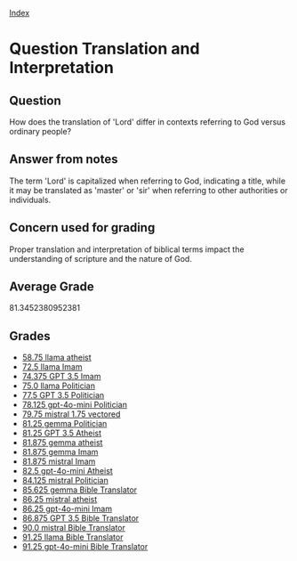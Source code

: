
[Index](../../index.md)
# Question Translation and Interpretation
## Question
How does the translation of 'Lord' differ in contexts referring to God versus ordinary people?

## Answer from notes
The term 'Lord' is capitalized when referring to God, indicating a title, while it may be translated as 'master' or 'sir' when referring to other authorities or individuals.

## Concern used for grading
Proper translation and interpretation of biblical terms impact the understanding of scripture and the nature of God.

## Average Grade
81.3452380952381

## Grades
 * [58.75 llama atheist](../answers/llama_atheist/Translation_and_Interpretation.md)
 * [72.5 llama Imam](../answers/llama_Imam/Translation_and_Interpretation.md)
 * [74.375 GPT 3.5 Imam](../answers/GPT_3.5_Imam/Translation_and_Interpretation.md)
 * [75.0 llama Politician](../answers/llama_Politician/Translation_and_Interpretation.md)
 * [77.5 GPT 3.5 Politician](../answers/GPT_3.5_Politician/Translation_and_Interpretation.md)
 * [78.125 gpt-4o-mini Politician](../answers/gpt-4o-mini_Politician/Translation_and_Interpretation.md)
 * [79.75 mistral 1.75 vectored](../answers/mistral_1.75_vectored/Translation_and_Interpretation.md)
 * [81.25 gemma Politician](../answers/gemma_Politician/Translation_and_Interpretation.md)
 * [81.25 GPT 3.5 Atheist](../answers/GPT_3.5_Atheist/Translation_and_Interpretation.md)
 * [81.875 gemma atheist](../answers/gemma_atheist/Translation_and_Interpretation.md)
 * [81.875 gemma Imam](../answers/gemma_Imam/Translation_and_Interpretation.md)
 * [81.875 mistral Imam](../answers/mistral_Imam/Translation_and_Interpretation.md)
 * [82.5 gpt-4o-mini Atheist](../answers/gpt-4o-mini_Atheist/Translation_and_Interpretation.md)
 * [84.125 mistral Politician](../answers/mistral_Politician/Translation_and_Interpretation.md)
 * [85.625 gemma Bible Translator](../answers/gemma_Bible_Translator/Translation_and_Interpretation.md)
 * [86.25 mistral atheist](../answers/mistral_atheist/Translation_and_Interpretation.md)
 * [86.25 gpt-4o-mini Imam](../answers/gpt-4o-mini_Imam/Translation_and_Interpretation.md)
 * [86.875 GPT 3.5 Bible Translator](../answers/GPT_3.5_Bible_Translator/Translation_and_Interpretation.md)
 * [90.0 mistral Bible Translator](../answers/mistral_Bible_Translator/Translation_and_Interpretation.md)
 * [91.25 llama Bible Translator](../answers/llama_Bible_Translator/Translation_and_Interpretation.md)
 * [91.25 gpt-4o-mini Bible Translator](../answers/gpt-4o-mini_Bible_Translator/Translation_and_Interpretation.md)
